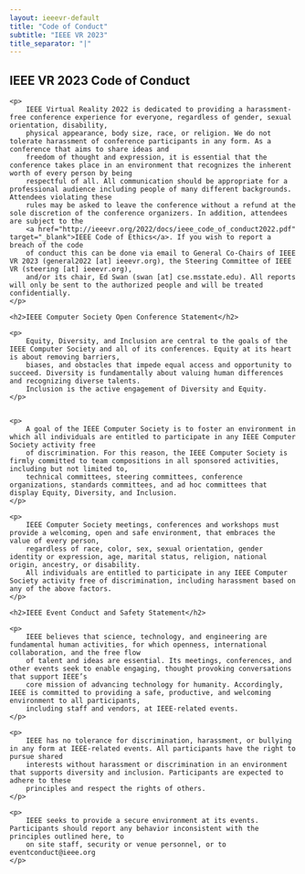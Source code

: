 ```yaml
---
layout: ieeevr-default
title: "Code of Conduct"
subtitle: "IEEE VR 2023"
title_separator: "|"
---
```


<div>
    <h2>IEEE VR 2023 Code of Conduct</h2>

    <p>
        IEEE Virtual Reality 2022 is dedicated to providing a harassment-free conference experience for everyone, regardless of gender, sexual orientation, disability,
        physical appearance, body size, race, or religion. We do not tolerate harassment of conference participants in any form. As a conference that aims to share ideas and 
        freedom of thought and expression, it is essential that the conference takes place in an environment that recognizes the inherent worth of every person by being 
        respectful of all. All communication should be appropriate for a professional audience including people of many different backgrounds. Attendees violating these 
        rules may be asked to leave the conference without a refund at the sole discretion of the conference organizers. In addition, attendees are subject to the 
        <a href="http://ieeevr.org/2022/docs/ieee_code_of_conduct2022.pdf" target="_blank">IEEE Code of Ethics</a>. If you wish to report a breach of the code 
        of conduct this can be done via email to General Co-Chairs of IEEE VR 2023 (general2022 [at] ieeevr.org), the Steering Committee of IEEE VR (steering [at] ieeevr.org), 
        and/or its chair, Ed Swan (swan [at] cse.msstate.edu). All reports will only be sent to the authorized people and will be treated confidentially.
    </p>

    <h2>IEEE Computer Society Open Conference Statement</h2>

    <p>
        Equity, Diversity, and Inclusion are central to the goals of the IEEE Computer Society and all of its conferences. Equity at its heart is about removing barriers, 
        biases, and obstacles that impede equal access and opportunity to succeed. Diversity is fundamentally about valuing human differences and recognizing diverse talents. 
        Inclusion is the active engagement of Diversity and Equity.
    </p>


    <p>
        A goal of the IEEE Computer Society is to foster an environment in which all individuals are entitled to participate in any IEEE Computer Society activity free 
        of discrimination. For this reason, the IEEE Computer Society is firmly committed to team compositions in all sponsored activities, including but not limited to, 
        technical committees, steering committees, conference organizations, standards committees, and ad hoc committees that display Equity, Diversity, and Inclusion.
    </p>

    <p>
        IEEE Computer Society meetings, conferences and workshops must provide a welcoming, open and safe environment, that embraces the value of every person, 
        regardless of race, color, sex, sexual orientation, gender identity or expression, age, marital status, religion, national origin, ancestry, or disability.
        All individuals are entitled to participate in any IEEE Computer Society activity free of discrimination, including harassment based on any of the above factors.
    </p>

    <h2>IEEE Event Conduct and Safety Statement</h2>

    <p>
        IEEE believes that science, technology, and engineering are fundamental human activities, for which openness, international collaboration, and the free flow 
        of talent and ideas are essential. Its meetings, conferences, and other events seek to enable engaging, thought provoking conversations that support IEEE’s 
        core mission of advancing technology for humanity. Accordingly, IEEE is committed to providing a safe, productive, and welcoming environment to all participants, 
        including staff and vendors, at IEEE-related events.
    </p>

    <p>
        IEEE has no tolerance for discrimination, harassment, or bullying in any form at IEEE-related events. All participants have the right to pursue shared 
        interests without harassment or discrimination in an environment that supports diversity and inclusion. Participants are expected to adhere to these 
        principles and respect the rights of others.
    </p>

    <p>
        IEEE seeks to provide a secure environment at its events. Participants should report any behavior inconsistent with the principles outlined here, to 
        on site staff, security or venue personnel, or to eventconduct@ieee.org    
    </p>
</div>
